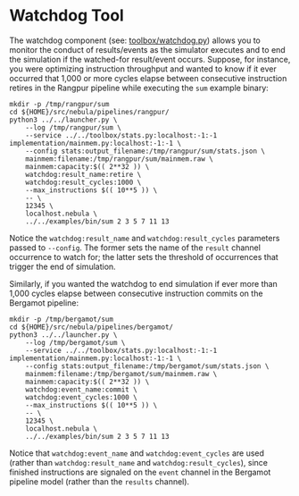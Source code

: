 # Watchdog Tool

The watchdog component (see: [toolbox/watchdog.py](../toolbox/watchdog.py))
allows you to monitor the conduct of results/events as the simulator executes
and to end the simulation if the watched-for result/event occurs. Suppose,
for instance, you were optimizing instruction throughput and wanted to know
if it ever occurred that 1,000 or more cycles elapse between consecutive
instruction retires in the Rangpur pipeline while executing the `sum`
example binary:

    mkdir -p /tmp/rangpur/sum
    cd ${HOME}/src/nebula/pipelines/rangpur/
    python3 ../../launcher.py \
        --log /tmp/rangpur/sum \
        --service ../../toolbox/stats.py:localhost:-1:-1 implementation/mainmem.py:localhost:-1:-1 \
        --config stats:output_filename:/tmp/rangpur/sum/stats.json \
        mainmem:filename:/tmp/rangpur/sum/mainmem.raw \
        mainmem:capacity:$(( 2**32 )) \
        watchdog:result_name:retire \
        watchdog:result_cycles:1000 \
        --max_instructions $(( 10**5 )) \
        -- \
        12345 \
        localhost.nebula \
        ../../examples/bin/sum 2 3 5 7 11 13

Notice the `watchdog:result_name` and `watchdog:result_cycles` parameters
passed to `--config`. The former sets the name of the `result` channel
occurrence to watch for; the latter sets the threshold of occurrences that
trigger the end of simulation.

Similarly, if you wanted the watchdog to end simulation if ever more than
1,000 cycles elapse between consecutive instruction commits on the Bergamot
pipeline:

    mkdir -p /tmp/bergamot/sum
    cd ${HOME}/src/nebula/pipelines/bergamot/
    python3 ../../launcher.py \
        --log /tmp/bergamot/sum \
        --service ../../toolbox/stats.py:localhost:-1:-1 implementation/mainmem.py:localhost:-1:-1 \
        --config stats:output_filename:/tmp/bergamot/sum/stats.json \
        mainmem:filename:/tmp/bergamot/sum/mainmem.raw \
        mainmem:capacity:$(( 2**32 )) \
        watchdog:event_name:commit \
        watchdog:event_cycles:1000 \
        --max_instructions $(( 10**5 )) \
        -- \
        12345 \
        localhost.nebula \
        ../../examples/bin/sum 2 3 5 7 11 13

Notice that `watchdog:event_name` and `watchdog:event_cycles` are used
(rather than `watchdog:result_name` and `watchdog:result_cycles`), since
finished instructions are signaled on the `event` channel in the Bergamot
pipeline model (rather than the `results` channel).